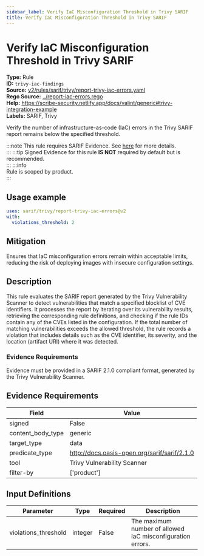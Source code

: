 ```yaml
---
sidebar_label: Verify IaC Misconfiguration Threshold in Trivy SARIF
title: Verify IaC Misconfiguration Threshold in Trivy SARIF
---  
```

# Verify IaC Misconfiguration Threshold in Trivy SARIF  
**Type:** Rule  
**ID:** `trivy-iac-findings`  
**Source:** [v2/rules/sarif/trivy/report-trivy-iac-errors.yaml](https://github.com/scribe-public/sample-policies/blob/main/v2/rules/sarif/trivy/report-trivy-iac-errors.yaml)  
**Rego Source:** [../report-iac-errors.rego](https://github.com/scribe-public/sample-policies/blob/main/v2/rules/sarif/trivy/../report-iac-errors.rego)  
**Help:** https://scribe-security.netlify.app/docs/valint/generic#trivy-integration-example  
**Labels:** SARIF, Trivy  

Verify the number of infrastructure-as-code (IaC) errors in the Trivy SARIF report remains below the specified threshold.

:::note 
This rule requires SARIF Evidence. See [here](https://deploy-preview-299--scribe-security.netlify.app/docs/valint/sarif) for more details.  
::: 
:::tip 
Signed Evidence for this rule **IS NOT** required by default but is recommended.  
::: 
:::info  
Rule is scoped by product.  
:::  

## Usage example

```yaml
uses: sarif/trivy/report-trivy-iac-errors@v2
with:
  violations_threshold: 2
```

## Mitigation  
Ensures that IaC misconfiguration errors remain within acceptable limits, reducing the risk of deploying images  with insecure configuration settings.



## Description  
This rule evaluates the SARIF report generated by the Trivy Vulnerability Scanner to detect vulnerabilities that match
a specified blocklist of CVE identifiers. It processes the report by iterating over its vulnerability results, retrieving
the corresponding rule definitions, and checking if the rule IDs contain any of the CVEs listed in the configuration.
If the total number of matching vulnerabilities exceeds the allowed threshold, the rule records a violation that includes
details such as the CVE identifier, its severity, and the location (artifact URI) where it was detected.

### **Evidence Requirements**

Evidence must be provided in a SARIF 2.1.0 compliant format, generated by the Trivy Vulnerability Scanner.


## Evidence Requirements  
| Field | Value |
|-------|-------|
| signed | False |
| content_body_type | generic |
| target_type | data |
| predicate_type | http://docs.oasis-open.org/sarif/sarif/2.1.0 |
| tool | Trivy Vulnerability Scanner |
| filter-by | ['product'] |

## Input Definitions  
| Parameter | Type | Required | Description |
|-----------|------|----------|-------------|
| violations_threshold | integer | False | The maximum number of allowed IaC misconfiguration errors. |

